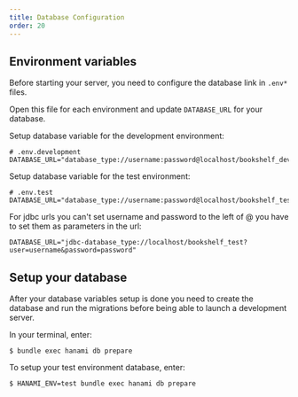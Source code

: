 ```yaml
---
title: Database Configuration
order: 20
---
```


## Environment variables

Before starting your server, you need to configure the database link in <code>.env*</code> files.

Open this file for each environment and update <code>DATABASE_URL</code> for your database.

Setup database variable for the development environment:

```env
# .env.development
DATABASE_URL="database_type://username:password@localhost/bookshelf_development"
```

Setup database variable for the test environment:

```env
# .env.test
DATABASE_URL="database_type://username:password@localhost/bookshelf_test"
```

For jdbc urls you can't set username and password to the left of @ you have to set them as parameters in the url:

```env
DATABASE_URL="jdbc-database_type://localhost/bookshelf_test?user=username&password=password"
```

## Setup your database

After your database variables setup is done you need to create the database and run the migrations before being able to launch a development server.

In your terminal, enter:

```shell
$ bundle exec hanami db prepare
```

To setup your test environment database, enter:

```shell
$ HANAMI_ENV=test bundle exec hanami db prepare
```
